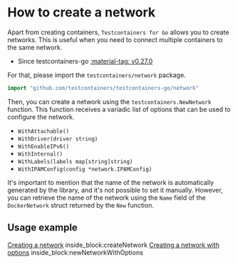 # How to create a network

Apart from creating containers, `Testcontainers for Go` allows you to create networks. This is useful when you need to connect multiple containers to the same network.

- Since testcontainers-go <a href="https://github.com/testcontainers/testcontainers-go/releases/tag/v0.27.0"><span class="tc-version">:material-tag: v0.27.0</span></a>

For that, please import the `testcontainers/network` package.

```go
import "github.com/testcontainers/testcontainers-go/network"
```

Then, you can create a network using the `testcontainers.NewNetwork` function. This function receives a variadic list of options that can be used to configure the network.

- `WithAttachable()`
- `WithDriver(driver string)`
- `WithEnableIPv6()`
- `WithInternal()`
- `WithLabels(labels map[string]string)`
- `WithIPAMConfig(config *network.IPAMConfig)`

It's important to mention that the name of the network is automatically generated by the library, and it's not possible to set it manually. However, you can retrieve the name of the network using the `Name` field of the `DockerNetwork` struct returned by the `New` function.

## Usage example

<!--codeinclude-->
[Creating a network](../../network_examples_test.go) inside_block:createNetwork
[Creating a network with options](../../network_examples_test.go) inside_block:newNetworkWithOptions
<!--/codeinclude--> 